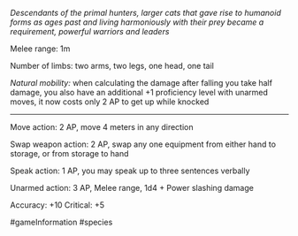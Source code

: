 *Descendants of the primal hunters, larger cats that gave rise to humanoid forms as ages past and living harmoniously with their prey became a requirement, powerful warriors and leaders*

Melee range: 1m

Number of limbs: two arms, two legs, one head, one tail

*Natural mobility:* when calculating the damage after falling you take half damage, you also have an additional +1 proficiency level with unarmed moves, it now costs only 2 AP to get up while knocked

---

Move action: 2 AP, move 4 meters in any direction

Swap weapon action: 2 AP, swap any one equipment from either hand to storage, or from storage to hand

Speak action: 1 AP, you may speak up to three sentences verbally

Unarmed action: 3 AP, Melee range, 1d4 + Power slashing damage

Accuracy: +10
Critical: +5

#gameInformation #species